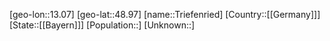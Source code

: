 ﻿---
location: [48.97,13.07]
type: City
tags:
- geo/City


SpocWebEntityId: 34979
isDeleted: false
confidential: public

---
[geo-lon::13.07]
[geo-lat::48.97]
[name::Triefenried]
[Country::[[Germany]]]
[State::[[Bayern]]]
[Population::]
[Unknown::]

